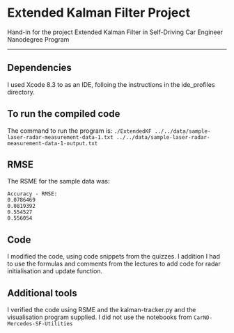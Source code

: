 # Extended Kalman Filter Project 
Hand-in for the project Extended Kalman Filter in Self-Driving Car Engineer Nanodegree Program

---

## Dependencies

I used Xcode 8.3 to as an IDE, folloing the instructions in the ide_profiles directory.

## To run the compiled code

The command to run the program is: `./ExtendedKF ../../data/sample-laser-radar-measurement-data-1.txt ../../data/sample-laser-radar-measurement-data-1-output.txt`

## RMSE

The RSME for the sample data was:
```
Accuracy - RMSE:
0.0786469
0.0819392
0.554527
0.556054
```



## Code 
I modified the code, using code snippets from the quizzes. I addition I had to use the formulas and comments from the lectures to add code for radar initialisation and update function.

## Additional tools
I verified the code using RSME and the kalman-tracker.py and the visualisation program supplied. I did not use the notebooks from `CarND-Mercedes-SF-Utilities`
